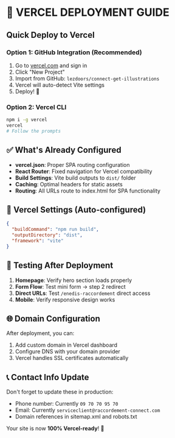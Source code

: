 # 🚀 VERCEL DEPLOYMENT GUIDE

## Quick Deploy to Vercel

### Option 1: GitHub Integration (Recommended)
1. Go to [vercel.com](https://vercel.com) and sign in
2. Click "New Project"  
3. Import from GitHub: `lezdoors/connect-get-illustrations`
4. Vercel will auto-detect Vite settings
5. Deploy! 🚀

### Option 2: Vercel CLI
```bash
npm i -g vercel
vercel
# Follow the prompts
```

## ✅ What's Already Configured

- **vercel.json**: Proper SPA routing configuration
- **React Router**: Fixed navigation for Vercel compatibility  
- **Build Settings**: Vite build outputs to `dist/` folder
- **Caching**: Optimal headers for static assets
- **Routing**: All URLs route to index.html for SPA functionality

## 🔧 Vercel Settings (Auto-configured)

```json
{
  "buildCommand": "npm run build",
  "outputDirectory": "dist", 
  "framework": "vite"
}
```

## 🧪 Testing After Deployment

1. **Homepage**: Verify hero section loads properly
2. **Form Flow**: Test mini form → step 2 redirect  
3. **Direct URLs**: Test `/enedis-raccordement` direct access
4. **Mobile**: Verify responsive design works

## 🌐 Domain Configuration

After deployment, you can:
1. Add custom domain in Vercel dashboard
2. Configure DNS with your domain provider
3. Vercel handles SSL certificates automatically

## 📞 Contact Info Update

Don't forget to update these in production:
- Phone number: Currently `09 70 70 95 70`
- Email: Currently `serviceclient@raccordement-connect.com`  
- Domain references in sitemap.xml and robots.txt

Your site is now **100% Vercel-ready**! 🎉